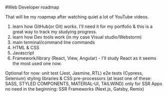#Web Developer roadmap

That will be my roapmap after watching quiet a lot of YouTube videos.

1. learn how GitHub(or Git) works.
  I'll need it for my portfolio & this is a great way to track my studying progress.
2. learn how Dev tools work (in my case Visual studio/Webstorm)
3. main terminal/command line commands
4. HTML & CSS
5. Javascript
6. Framework/library (React, View, Angular) - I'll study React as it seems the most used one now.


Optional for now:
  unit test (Jest, Jasmine, RTL)
  e2e tests (Cypress, Selenium)
  styling libraries & CSS pre-processors (at least one of these: SASS, STYLED COMPONENTS, MATERIAL-UI, TAILWIND)
  only for SSR Apps no need in the beginning: SSR Frameworks (Next.js, Gatsby, Remix)
	
